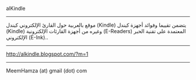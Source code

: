 alKindle
_________________________________
موقع بالعربية حول القارئ الإلكتروني كيندل (Kindle)
يتضمن تقييما وفوائد أجهزة كيندل (Kindle) وغيره من أجهزة القارئات الإلكترونية (E-Readers) 
المعتمدة على تقنية الحبر الإلكتروني (E-Ink).. 
_________________________________
http://alkindle.blogspot.com/?m=1
_________________________________
MeemHamza (at) gmail (dot) com
